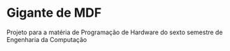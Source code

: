 # Gigante de MDF

Projeto para a matéria de Programação de Hardware do sexto semestre de Engenharia da Computação

